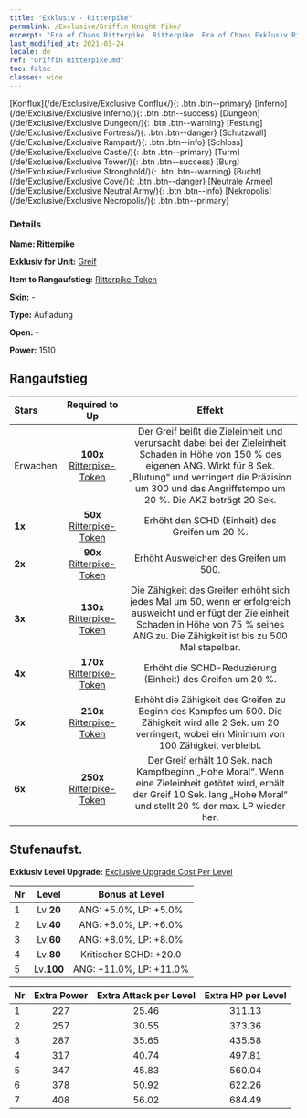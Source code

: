 ```yaml
---
title: "Exklusiv - Ritterpike"
permalink: /Exclusive/Griffin Knight Pike/
excerpt: "Era of Chaos Ritterpike. Ritterpike. Era of Chaos Exklusiv Ritterpike. Greif Exklusiv."
last_modified_at: 2021-03-24
locale: de
ref: "Griffin Ritterpike.md"
toc: false
classes: wide
---
```

 [Konflux](/de/Exclusive/Exclusive Conflux/){: .btn .btn--primary} [Inferno](/de/Exclusive/Exclusive Inferno/){: .btn .btn--success} [Dungeon](/de/Exclusive/Exclusive Dungeon/){: .btn .btn--warning} [Festung](/de/Exclusive/Exclusive Fortress/){: .btn .btn--danger} [Schutzwall](/de/Exclusive/Exclusive Rampart/){: .btn .btn--info} [Schloss](/de/Exclusive/Exclusive Castle/){: .btn .btn--primary} [Turm](/de/Exclusive/Exclusive Tower/){: .btn .btn--success} [Burg](/de/Exclusive/Exclusive Stronghold/){: .btn .btn--warning} [Bucht](/de/Exclusive/Exclusive Cove/){: .btn .btn--danger} [Neutrale Armee](/de/Exclusive/Exclusive Neutral Army/){: .btn .btn--info} [Nekropolis](/de/Exclusive/Exclusive Necropolis/){: .btn .btn--primary} 

### Details
 **Name: Ritterpike** 

 **Exklusiv for Unit:** [Greif](/de/units/Griffin/) 

 **Item to Rangaufstieg:** [Ritterpike-Token](/de/Items/con_916/)

 **Skin:** -

 **Type:** Aufladung

 **Open:** -

 **Power:** 1510

## Rangaufstieg

  |     Stars    |  Required to Up | Effekt |
  |:-------------|:---------------:|:---------------:|
  |  Erwachen  | **100x** [Ritterpike-Token](/de/Items/con_916/) | <Schnabelhieb> Der Greif beißt die Zieleinheit und verursacht dabei bei der Zieleinheit Schaden in Höhe von 150 % des eigenen ANG. Wirkt für 8 Sek. „Blutung“ und verringert die Präzision um 300 und das Angriffstempo um 20 %. Die AKZ beträgt 20 Sek. |
  | **1x** <i class="fas fa-star"/> | **50x** [Ritterpike-Token](/de/Items/con_916/) | Erhöht den SCHD (Einheit) des Greifen um 20 %. |
  | **2x** <i class="fas fa-star"/> | **90x** [Ritterpike-Token](/de/Items/con_916/) | Erhöht Ausweichen des Greifen um 500. |
  | **3x** <i class="fas fa-star"/> | **130x** [Ritterpike-Token](/de/Items/con_916/) | <Luftrolle> Die Zähigkeit des Greifen erhöht sich jedes Mal um 50, wenn er erfolgreich ausweicht und er fügt der Zieleinheit Schaden in Höhe von 75 % seines ANG zu. Die Zähigkeit ist bis zu 500 Mal stapelbar. |
  | **4x** <i class="fas fa-star"/> | **170x** [Ritterpike-Token](/de/Items/con_916/) | Erhöht die SCHD-Reduzierung (Einheit) des Greifen um 20 %. |
  | **5x** <i class="fas fa-star"/> | **210x** [Ritterpike-Token](/de/Items/con_916/) | Erhöht die Zähigkeit des Greifen zu Beginn des Kampfes um 500. Die Zähigkeit wird alle 2 Sek. um 20 verringert, wobei ein Minimum von 100 Zähigkeit verbleibt. |
  | **6x** <i class="fas fa-star"/> | **250x** [Ritterpike-Token](/de/Items/con_916/) | <Tierische Instinkte> Der Greif erhält 10 Sek. nach Kampfbeginn „Hohe Moral“. Wenn eine Zieleinheit getötet wird, erhält der Greif 10 Sek. lang „Hohe Moral“ und stellt 20 % der max. LP wieder her. |


## Stufenaufst.
 **Exklusiv Level Upgrade:** [Exclusive Upgrade Cost Per Level](/Exclusive/ExclusiveUpgradeCostPerLevel/)

  |  Nr  |   Level  | Bonus at Level |
  |:-----|:--------:|:--------------:|
  | 1 | Lv.**20** | ANG: +5.0%, LP: +5.0% |
  | 2 | Lv.**40** | ANG: +6.0%, LP: +6.0% |
  | 3 | Lv.**60** | ANG: +8.0%, LP: +8.0% |
  | 4 | Lv.**80** | Kritischer SCHD: +20.0 |
  | 5 | Lv.**100** | ANG: +11.0%, LP: +11.0% |


  |  Nr  |  Extra Power | Extra Attack per Level | Extra HP per Level |
  |:-----|:--------:|:--------:|:--------:|
  | 1 | 227 | 25.46 | 311.13 |
  | 2 | 257 | 30.55 | 373.36 |
  | 3 | 287 | 35.65 | 435.58 |
  | 4 | 317 | 40.74 | 497.81 |
  | 5 | 347 | 45.83 | 560.04 |
  | 6 | 378 | 50.92 | 622.26 |
  | 7 | 408 | 56.02 | 684.49 |


